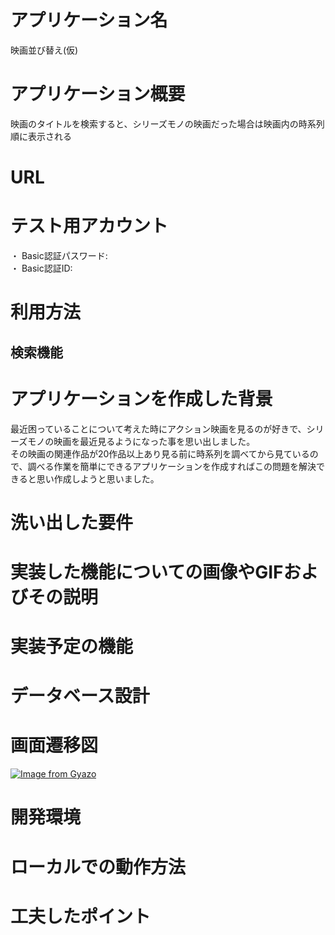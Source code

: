 # アプリケーション名
映画並び替え(仮)

# アプリケーション概要
映画のタイトルを検索すると、シリーズモノの映画だった場合は映画内の時系列順に表示される

# URL


# テスト用アカウント
・ Basic認証パスワード:  
・ Basic認証ID:

# 利用方法
## 検索機能


# アプリケーションを作成した背景
最近困っていることについて考えた時にアクション映画を見るのが好きで、シリーズモノの映画を最近見るようになった事を思い出しました。  
その映画の関連作品が20作品以上あり見る前に時系列を調べてから見ているので、調べる作業を簡単にできるアプリケーションを作成すればこの問題を解決できると思い作成しようと思いました。

# 洗い出した要件


# 実装した機能についての画像やGIFおよびその説明


# 実装予定の機能


# データベース設計


# 画面遷移図
[![Image from Gyazo](https://i.gyazo.com/1f57938c75a66db83e8f826ddd6789e4.png)](https://gyazo.com/1f57938c75a66db83e8f826ddd6789e4)

# 開発環境


# ローカルでの動作方法


# 工夫したポイント

